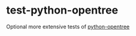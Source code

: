 test-python-opentree
====================

Optional more extensive tests of [python-opentree](https://opentree.readthedocs.io/en/latest/readme.html)


